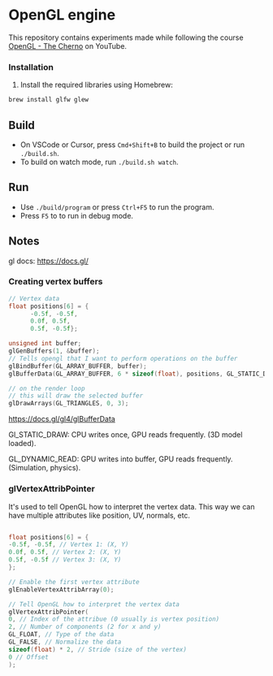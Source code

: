 # OpenGL engine

This repository contains experiments made while following the course [OpenGL - The Cherno](https://www.youtube.com/watch?v=W3gAzLwfIP0&list=PLlrATfBNZ98foTJPJ_Ev03o2oq3-GGOS2&ab_channel=TheCherno) on YouTube.


### Installation

1. Install the required libraries using Homebrew:
```bash
brew install glfw glew
```

## Build

- On VSCode or Cursor, press `Cmd+Shift+B` to build the project or run `./build.sh`.
- To build on watch mode, run `./build.sh watch`.

## Run

- Use `./build/program` or press `Ctrl+F5` to run the program.
- Press `F5` to to run in debug mode.

## Notes

gl docs: https://docs.gl/

### Creating vertex buffers

```cpp
// Vertex data
float positions[6] = {
      -0.5f, -0.5f,
      0.0f, 0.5f,
      0.5f, -0.5f};

unsigned int buffer;
glGenBuffers(1, &buffer);
// Tells opengl that I want to perform operations on the buffer
glBindBuffer(GL_ARRAY_BUFFER, buffer);
glBufferData(GL_ARRAY_BUFFER, 6 * sizeof(float), positions, GL_STATIC_DRAW);

// on the render loop
// this will draw the selected buffer
glDrawArrays(GL_TRIANGLES, 0, 3);
```

https://docs.gl/gl4/glBufferData

Gl_STATIC_DRAW: CPU writes once, GPU reads frequently. (3D model loaded).

GL_DYNAMIC_READ: GPU writes into buffer, GPU reads frequently. (Simulation, physics).

### glVertexAttribPointer

It's used to tell OpenGL how to interpret the vertex data.
This way we can have multiple attributes like position, UV, normals, etc.
  
  ```cpp

float positions[6] = {
  -0.5f, -0.5f, // Vertex 1: (X, Y)
  0.0f, 0.5f, // Vertex 2: (X, Y)
  0.5f, -0.5f // Vertex 3: (X, Y)
};

// Enable the first vertex attribute
glEnableVertexAttribArray(0);

// Tell OpenGL how to interpret the vertex data
glVertexAttribPointer(
  0, // Index of the attribue (0 usually is vertex position)
  2, // Number of components (2 for x and y)
  GL_FLOAT, // Type of the data
  GL_FALSE, // Normalize the data
  sizeof(float) * 2, // Stride (size of the vertex)
  0 // Offset
);
```
